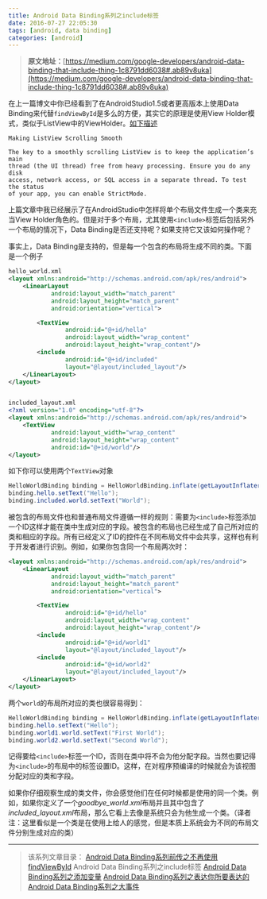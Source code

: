 ```yaml
---
title: Android Data Binding系列之include标签
date: 2016-07-27 22:05:30
tags: [android, data binding]
categories: [android]
---
```


> **原文地址：**[https://medium.com/google-developers/android-data-binding-that-include-thing-1c8791dd6038#.ab89v8uka](https://medium.com/google-developers/android-data-binding-that-include-thing-1c8791dd6038#.ab89v8uka)

在上一篇博文中你已经看到了在AndroidStudio1.5或者更高版本上使用Data Binding来代替`findViewById`是多么的方便，其实它的原理是使用View Holder模式，类似于ListView中的ViewHolder。[如下描述](https://developer.android.com/training/improving-layouts/smooth-scrolling.html)

<!--more-->

```
Making ListView Scrolling Smooth

The key to a smoothly scrolling ListView is to keep the application’s main 
thread (the UI thread) free from heavy processing. Ensure you do any disk 
access, network access, or SQL access in a separate thread. To test the status 
of your app, you can enable StrictMode.

```

上篇文章中我已经展示了在AndroidStudio中怎样将单个布局文件生成一个类来充当View Holder角色的。但是对于多个布局，尤其使用`<include>`标签后包括另外一个布局的情况下，Data Binding是否还支持呢？如果支持它又该如何操作呢？

事实上，Data Binding是支持的，但是每一个包含的布局将生成不同的类。下面是一个例子

```xml
hello_world.xml
<layout xmlns:android="http://schemas.android.com/apk/res/android">
    <LinearLayout
            android:layout_width="match_parent"
            android:layout_height="match_parent"
            android:orientation="vertical">

        <TextView
                android:id="@+id/hello"
                android:layout_width="wrap_content"
                android:layout_height="wrap_content"/>
        <include
                android:id="@+id/included"
                layout="@layout/included_layout"/>
    </LinearLayout>
</layout>


included_layout.xml
<?xml version="1.0" encoding="utf-8"?>
<layout xmlns:android="http://schemas.android.com/apk/res/android">
    <TextView
            android:layout_width="wrap_content"
            android:layout_height="wrap_content"
            android:id="@+id/world"/>
</layout>
```


如下你可以使用两个`TextView`对象
```java
HelloWorldBinding binding = HelloWorldBinding.inflate(getLayoutInflater());
binding.hello.setText("Hello");
binding.included.world.setText("World");
```


被包含的布局文件也和普通布局文件遵循一样的规则：需要为`<include>`标签添加一个ID这样才能在类中生成对应的字段。被包含的布局也已经生成了自己所对应的类和相应的字段。所有已经定义了ID的控件在不同布局文件中会共享，这样也有利于开发者进行识别。例如，如果你包含同一个布局两次时：

```xml
<layout xmlns:android="http://schemas.android.com/apk/res/android">
    <LinearLayout
            android:layout_width="match_parent"
            android:layout_height="match_parent"
            android:orientation="vertical">

        <TextView
                android:id="@+id/hello"
                android:layout_width="wrap_content"
                android:layout_height="wrap_content"/>
        <include
                android:id="@+id/world1"
                layout="@layout/included_layout"/>
        <include
                android:id="@+id/world2"
                layout="@layout/included_layout"/>
    </LinearLayout>
</layout>
```


两个`world`的布局所对应的类也很容易得到：

```java
HelloWorldBinding binding = HelloWorldBinding.inflate(getLayoutInflater());
binding.hello.setText("Hello");
binding.world1.world.setText("First World");
binding.world2.world.setText("Second World");
```


记得要给`<include>`标签一个ID，否则在类中将不会为他分配字段。当然也要记得为`<include>`的布局中的标签设置ID。这样，在对程序预编译的时候就会为该视图分配对应的类和字段。

如果你仔细观察生成的类文件，你会感觉他们在任何时候都是使用的同一个类。例如，如果你定义了一个*goodbye_world.xml*布局并且其中包含了*included_layout.xml*布局，那么它看上去像是系统只会为他生成一个类。（译者注：这里看似是一个类是在使用上给人的感觉，但是本质上系统会为不同的布局文件分别生成对应的类）


---------------------------------------

> 该系列文章目录：
>   [Android Data Binding系列前传之不再使用findViewById](http://icedcap.github.io/2016/07/26/Binding%E7%B3%BB%E5%88%97%E5%89%8D%E4%BC%A0%E4%B9%8B%E4%B8%8D%E5%86%8D%E4%BD%BF%E7%94%A8findViewById/)
>   Android Data Binding系列之include标签
>   [Android Data Binding系列之添加变量](http://icedcap.github.io/2016/07/28/Android-Data-Binding-Adding-some-variability/)
>   [Android Data Binding系列之表达你所要表达的](http://icedcap.github.io/2016/07/28/Android-Data-Binding-Adding-some-variability/)
>   [Android Data Binding系列之大事件](http://icedcap.github.io/2016/07/30/android-data-binding-the-big-event/)
